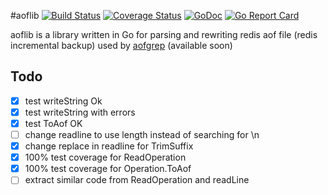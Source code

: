 #aoflib
[![Build Status](https://travis-ci.org/gato/aof.svg?branch=master)](https://travis-ci.org/gato/aof)
[![Coverage Status](https://coveralls.io/repos/gato/aof/badge.svg?branch=master)](https://coveralls.io/r/gato/aof?branch=master)
[![GoDoc](https://godoc.org/github.com/gato/aof?status.svg)](http://godoc.org/github.com/gato/aof)
[![Go Report Card](http://goreportcard.com/badge/gato/aof)](http://goreportcard.com/report/gato/aof)

aoflib is a library written in Go for parsing and rewriting redis aof file (redis incremental backup)
used by [aofgrep](http://github.com/gato/aofgrep) (available soon)

## Todo
- [x] test writeString Ok
- [x] test writeString with errors
- [x] test ToAof OK
- [ ] change readline to use length instead of searching for \n
- [x] change replace in readline for TrimSuffix
- [x] 100% test coverage for ReadOperation
- [x] 100% test coverage for Operation.ToAof
- [ ] extract similar code from ReadOperation and readLine